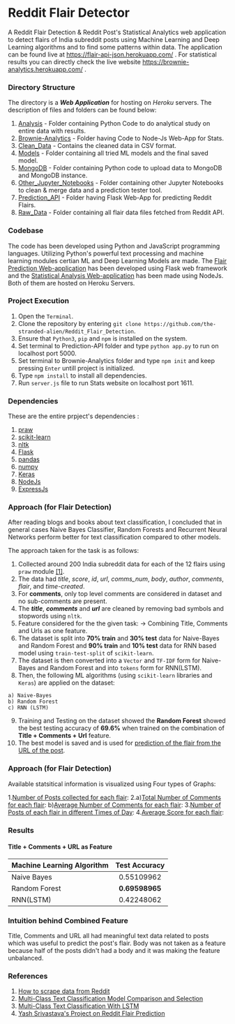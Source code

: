 # Reddit Flair Detector

A Reddit Flair Detection & Reddit Post's Statistical Analytics web application to detect flairs of India subreddit posts using Machine Learning and Deep Learning algorithms and to find some patterns within data. The application can be found live at https://flair-api-json.herokuapp.com/ .
For statistical results you can directly check the live website https://brownie-analytics.herokuapp.com/ .

### Directory Structure

The directory is a ***Web Application*** for hosting on *Heroku* servers. The description of files and folders can be found below:

  1. [Analysis](https://github.com/the-stranded-alien/Reddit_Flair_Detection/tree/master/Analysis) - Folder containing Python Code to do analytical study on entire data with results.
  2. [Brownie-Analytics](https://github.com/the-stranded-alien/Reddit_Flair_Detection/tree/master/Brownie-Analytics) - Folder having Code to Node-Js Web-App for Stats.
  3. [Clean_Data](https://github.com/the-stranded-alien/Reddit_Flair_Detection/tree/master/Clean_Data) - Contains the cleaned data in CSV format.
  4. [Models](https://github.com/the-stranded-alien/Reddit_Flair_Detection/tree/master/Models) - Folder containing all tried ML models and the final saved model.
  5. [MongoDB](https://github.com/the-stranded-alien/Reddit_Flair_Detection/tree/master/MongoDB) - Folder containing Python code to upload data to MongoDB and MongoDB instance.
  6. [Other_Jupyter_Notebooks](https://github.com/the-stranded-alien/Reddit_Flair_Detection/tree/master/Other_Jupyter_Notebooks) - Folder containing other Jupyter Notebooks to clean & merge data and a prediction tester tool. 
  7. [Prediction_API](https://github.com/the-stranded-alien/Reddit_Flair_Detection/tree/master/Prediction_API) - Folder having Flask Web-App for predicting Reddit Flairs.
  8. [Raw_Data](https://github.com/the-stranded-alien/Reddit_Flair_Detection/tree/master/Raw_Data) - Folder containing all flair data files fetched from Reddit API.
  
### Codebase

The code has been developed using Python and JavaScript programming languages. Utilizing Python's powerful text processing and machine learning modules certian ML and Deep Learning Models are made. The [Flair Prediction Web-application](https://flair-api-json.herokuapp.com/) has been developed using Flask web framework and the [Statistical Analysis Web-application](https://brownie-analytics.herokuapp.com/) has been made using NodeJs. Both of them are hosted on Heroku Servers.

### Project Execution

  1. Open the `Terminal`.
  2. Clone the repository by entering `git clone https://github.com/the-stranded-alien/Reddit_Flair_Detection`.
  3. Ensure that `Python3`, `pip` and `npm` is installed on the system.
  4. Set terminal to Prediction-API folder and type `python app.py` to run on localhost port 5000.
  5. Set terminal to Brownie-Analytics folder and type `npm init` and keep pressing `Enter` untill project is initialized.
  6. Type `npm install` to install all dependencies. 
  7. Run `server.js` file to run Stats website on localhost port 1611.
  
### Dependencies

These are the entire prpject's dependencies :

  1. [praw](https://praw.readthedocs.io/en/latest/)
  2. [scikit-learn](https://scikit-learn.org/)
  3. [nltk](https://www.nltk.org/)
  4. [Flask](https://palletsprojects.com/p/flask/)
  5. [pandas](https://pandas.pydata.org/)
  6. [numpy](http://www.numpy.org/)
  7. [Keras](https://keras.io/)
  8. [NodeJs](https://nodejs.org/en/)
  9. [ExpressJs](https://expressjs.com/)
  
### Approach (for Flair Detection)

After reading blogs and books about text classification, I concluded that in general cases Naive Bayes Classifier, Random Forests and Recurrent Neural Networks perform better for text classification compared to other models.

The approach taken for the task is as follows:

  1. Collected around 200 India subreddit data for each of the 12 flairs using `praw` module [[1]](http://www.storybench.org/how-to-scrape-reddit-with-python/).
  2. The data had *title*, *score*, *id*, *url*, *comms_num*, *body*, *author*, *comments*, *flair*, and *time-created*.
  3. For **comments**, only top level comments are considered in dataset and no sub-comments are present.
  4. The ***title***, ***comments*** and ***url*** are cleaned by removing bad symbols and stopwords using `nltk`.
  5. Feature considered for the the given task:
    -> Combining Title, Comments and Urls as one feature.
  6. The dataset is split into **70% train** and **30% test** data for Naive-Bayes and Random Forest and **90% train** and **10% test** data for RNN based model using `train-test-split` of `scikit-learn`.
  7. The dataset is then converted into a `Vector` and `TF-IDF` form for Naive-Bayes and Random Forest and into `tokens` form for RNN(LSTM).
  8. Then, the following ML algorithms (using `scikit-learn` libraries and `Keras`) are applied on the dataset:
    
    a) Naive-Bayes
    b) Random Forest
    c) RNN (LSTM)
   9. Training and Testing on the dataset showed the **Random Forest** showed the best testing accuracy of **69.6%** when trained on the combination of **Title + Comments + Url** feature.
   10. The best model is saved and is used for [prediction of the flair from the URL of the post](https://flair-api-json.herokuapp.com/).
      
### Approach (for Flair Detection)

Available statsitical information is visualized using Four types of Graphs:
  
  1.[Number of Posts collected for each flair](https://brownie-analytics.herokuapp.com/analytics/stat1.html):
  2.a)[Total Number of Comments for each flair](https://brownie-analytics.herokuapp.com/analytics/stat2.html):
    b)[Average Number of Comments for each flair](https://brownie-analytics.herokuapp.com/analytics/stat2.1.html):
  3.[Number of Posts of each flair in different Times of Day](https://brownie-analytics.herokuapp.com/analytics/stat3.html):
  4.[Average Score for each flair](https://brownie-analytics.herokuapp.com/analytics/stat4.html):
    
### Results

#### Title + Comments + URL as Feature

| Machine Learning Algorithm | Test Accuracy     |
| -------------              |:-----------------:|
| Naive Bayes                | 0.55109962      |
| Random Forest              | **0.69598965**  |
| RNN(LSTM)                  | 0.42248062      |


### Intuition behind Combined Feature

Title, Comments and URL all had meaningful text data related to posts which was useful to predict the post's flair. Body was not taken as a feature because half of the posts didn't had a body and it was making the feature unbalanced.

### References

1. [How to scrape data from Reddit](http://www.storybench.org/how-to-scrape-reddit-with-python/)
2. [Multi-Class Text Classification Model Comparison and Selection](https://towardsdatascience.com/multi-class-text-classification-model-comparison-and-selection-5eb066197568)
3. [Multi-Class Text Classification With LSTM](https://towardsdatascience.com/multi-class-text-classification-with-lstm-1590bee1bd17)
4. [Yash Srivastava's Project on Reddit Flair Prediction](https://github.com/radonys/Reddit-Flair-Detector) 
